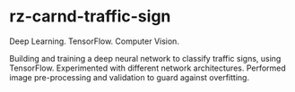 # rz-carnd-traffic-sign

Deep Learning. TensorFlow. Computer Vision.

Building and training a deep neural network to classify traffic signs, using TensorFlow. Experimented with different network architectures. Performed image pre-processing and validation to guard against overfitting.
